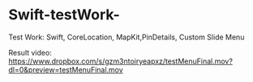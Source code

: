 # Swift-testWork-
Test Work:
Swift, CoreLocation, MapKit,PinDetails, Custom Slide Menu


Result video: 
https://www.dropbox.com/s/gzm3ntoiryeapxz/testMenuFinal.mov?dl=0&preview=testMenuFinal.mov
